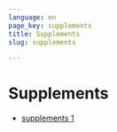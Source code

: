 ```yaml
---
language: en
page_key: supplements
title: Supplements
slug: supplements

---
```

# Supplements

* [supplements 1](/supplement1)